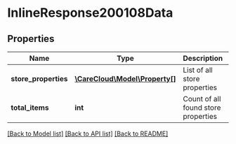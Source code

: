 # InlineResponse200108Data

## Properties
Name | Type | Description | Notes
------------ | ------------- | ------------- | -------------
**store_properties** | [**\CareCloud\Model\Property[]**](Property.md) | List of all store properties | [optional] 
**total_items** | **int** | Count of all found store properties | [optional] 

[[Back to Model list]](../../README.md#documentation-for-models) [[Back to API list]](../../README.md#documentation-for-api-endpoints) [[Back to README]](../../README.md)

